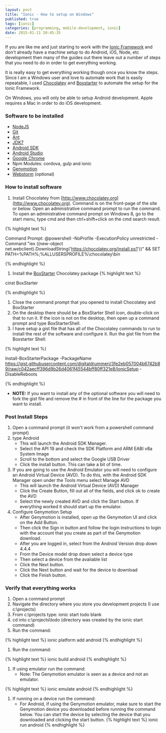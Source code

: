 ```yaml
---
layout: post
title: "Ionic - How to setup on Windows"
published: true
tags: [ionic]
categories: [programming, mobile-development, ionic]
date: 2015-01-11 20:45:35
---
```


If you are like me and just starting to work with the [Ionic Framework](http://www.ionicframework.com) and don't already have a machine setup to do Android, iOS, Node, etc development then many of the guides out there leave out a number of steps that you need to do in order to get everything working.  

It is really easy to get everything working though once you know the steps.  Since I am a Windows user and love to automate work that is easily repeatable, I used  [Chocolatey](http://www.chocolatey.org) and [Boxstarter](http://www.boxstarter.org) to automate the setup for the Ionic Framework.

On Windows, you will only be able to setup Android development.  Apple requires a Mac in order to do iOS development.

### Software to be installed

- [NodeJS](https://chocolatey.org/packages/nodejs.install)
- [Git](https://chocolatey.org/packages/git)
- [Ant](https://chocolatey.org/packages/ant)
- [JDK7](https://chocolatey.org/packages/jdk7)
- [Android SDK](https://chocolatey.org/packages/android-sdk)
- [Android Studio](https://chocolatey.org/packages/AndroidStudio)
- [Google Chrome](https://chocolatey.org/packages/GoogleChrome)
- Npm Modules: cordova, gulp and ionic
- [Genymotion](https://www.genymotion.com/)
- [Webstorm](https://www.jetbrains.com/webstorm/) (optional)


### How to install software

1. Install Chocolatey from [http://www.chocolatey.org](http://www.chocolatey.org).  Command is on the front-page of the site or below.  Open an administrative command prompt to run the command.  To open an administrative command prompt on Windows 8, go to the start menu, type cmd and then ctrl+shift+click on the cmd search result.

{% highlight  text %}

Command Prompt: @powershell -NoProfile -ExecutionPolicy unrestricted -Command "iex ((new-object net.webclient).DownloadString('https://chocolatey.org/install.ps1'))" && SET PATH=%PATH%;%ALLUSERSPROFILE%\chocolatey\bin

{% endhighlight %}

1. Install the [BoxStarter](http://boxstarter.org) Chocolatey package
{% highlight  text %}

cinst BoxStarter

{% endhighlight %}

1. Close the command prompt that you opened to install Chocolatey and BoxStarter
1. On the desktop there should be a BoxStarter Shell icon, double-click on that to run it.  If the icon is not on the desktop, then open up a command prompt and type BoxStarterShell.
1. I have setup a gist file that has all of the Chocolatey commands to run to install the rest of the software and configure it.  Run the gist file from the Boxstarter Shell:

{% highlight  text %}

Install-BoxStarterPackage -PackageName  https://gist.githubusercontent.com/digitaldrummerj/3fe2eb057004b6742b89/raw/c042aecff396d9b26d4061f45544bff80ff321e8/IonicSetup  -DisableReboots

{% endhighlight %}

- **NOTE:** If you want to install any of the optional software you will need to fork the gist file and remove the # in front of the line for the package you want to install.
    
### Post Install Steps

1. Open a command prompt (it won't work from a powershell command prompt)
1. type Android
	- This will launch the Android SDK Manager.  
    - Select the API 19 and check the SDK Platform and ARM EABI v8a System Image 
    - Scroll to the bottom and select the Google USB Driver
    - Click the install button.  This can take a bit of time.
1. If you are going to use the Android Emulator you will need to configure an Android Virtual Device (AVD).  To do this, with the Android SDK Manager open under the Tools menu select Manage AVD
	- This will launch the Android Virtual Device (AVD) Manager
    - Click the Create Button, fill out all of the fields, and click ok to create the AVD
    - Select the newly created AVD and click the Start button.  If everything worked it should start up the emulator.
1. Configure Genymotion Setup
    *  After Genymotion is installed, open up the Genymotion UI and click on the Add Button.
    * Then click the Sign in button and follow the login instructions to login with the account that you create as part of the Genymotion download.
    * After you are logged in, select from the Android Version drop down 4.4.4
    * From the Device model drop down select a device type
    * Then select a device from the available list
    * Click the Next button.
    * Click the Next button and wait for the device to download
    * Click the Finish button.

### Verify that everything works

1. Open a command prompt
1. Navigate the directory where you store you development projects (I use c:\projects)
1. From c:\projects type: ionic start todo blank
1. cd into c:\projects\todo  (directory was created by the ionic start command)
1. Run the command:

{% highlight  text %}
ionic platform add android
{% endhighlight %}

1. Run the command:

{% highlight  text %}
ionic build android
{% endhighlight %}

1. If using emulator run the command:
    * Note: The Genymotion emulator is seen as a device and not an emulator.

{% highlight  text %}
ionic emulate android
{% endhighlight %}

1. If running on a device run the command:
    * For Android, if using the Genymotion emulator, make sure to start the Genymotion device you downloaded before running the command below.  You can start the device by selecting the device that you downloaded and clicking the start button.
{% highlight  text %}
ionic run android
{% endhighlight %}